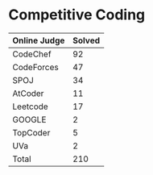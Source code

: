# Competitive Coding
|Online Judge|Solved|
|------ | ------|
|CodeChef | 92 |  
|CodeForces | 47 |  
|SPOJ | 34 |  
|AtCoder | 11 |  
|Leetcode | 17 |  
|GOOGLE | 2 |  
|TopCoder | 5 |  
|UVa | 2 |  
|Total | 210 |